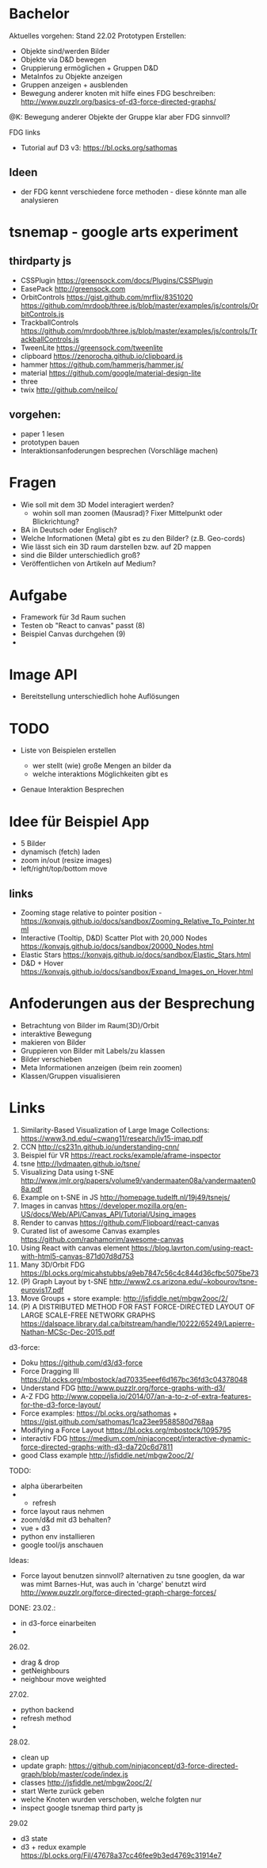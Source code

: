 # Bachelor


Aktuelles vorgehen: Stand 22.02
Prototypen Erstellen:
- Objekte sind/werden Bilder
- Objekte via D&D bewegen
- Gruppierung ermöglichen + Gruppen D&D
- MetaInfos zu Objekte anzeigen
- Gruppen anzeigen + ausblenden
- Bewegung anderer knoten mit hilfe eines FDG beschreiben: http://www.puzzlr.org/basics-of-d3-force-directed-graphs/

@K: Bewegung anderer Objekte der Gruppe klar aber FDG sinnvoll? 

FDG links
- Tutorial auf D3 v3: https://bl.ocks.org/sathomas

## Ideen
- der FDG kennt verschiedene force methoden - diese könnte man alle analysieren

# tsnemap - google arts experiment

## thirdparty js
- CSSPlugin https://greensock.com/docs/Plugins/CSSPlugin
- EasePack http://greensock.com
- OrbitControls https://gist.github.com/mrflix/8351020 https://github.com/mrdoob/three.js/blob/master/examples/js/controls/OrbitControls.js
- TrackballControls https://github.com/mrdoob/three.js/blob/master/examples/js/controls/TrackballControls.js
- TweenLite https://greensock.com/tweenlite
- clipboard https://zenorocha.github.io/clipboard.js
- hammer https://github.com/hammerjs/hammer.js/
- material https://github.com/google/material-design-lite
- three
- twix http://github.com/neilco/

## vorgehen: 
- paper 1 lesen
- prototypen bauen
- Interaktionsanfoderungen besprechen (Vorschläge machen) 


# Fragen
- Wie soll mit dem 3D Model interagiert werden? 
  - wohin soll man zoomen (Mausrad)? Fixer Mittelpunkt oder Blickrichtung? 
- BA in Deutsch oder Englisch? 
- Welche Informationen (Meta) gibt es zu den Bilder? (z.B. Geo-cords) 
- Wie lässt sich ein 3D raum darstellen bzw. auf 2D mappen 
- sind die Bilder unterschiedlich groß?
- Veröffentlichen von Artikeln auf Medium? 

# Aufgabe
- Framework für 3d Raum suchen
- Testen ob "React to canvas" passt (8)
- Beispiel Canvas durchgehen (9)
-
# Image API
- Bereitstellung unterschiedlich hohe Auflösungen

# TODO
- Liste von Beispielen erstellen
  - wer stellt (wie) große Mengen an bilder da
  - welche interaktions Möglichkeiten gibt es
  
- Genaue Interaktion Besprechen

# Idee für Beispiel App
- 5 Bilder 
- dynamisch (fetch) laden
- zoom in/out (resize images)
- left/right/top/bottom move

## links
- Zooming stage relative to pointer position - https://konvajs.github.io/docs/sandbox/Zooming_Relative_To_Pointer.html
- Interactive (Tooltip, D&D)  Scatter Plot with 20,000 Nodes https://konvajs.github.io/docs/sandbox/20000_Nodes.html
- Elastic Stars https://konvajs.github.io/docs/sandbox/Elastic_Stars.html
- D&D + Hover https://konvajs.github.io/docs/sandbox/Expand_Images_on_Hover.html


# Anfoderungen aus der Besprechung
- Betrachtung von Bilder im Raum(3D)/Orbit
- interaktive Bewegung
- makieren von Bilder
- Gruppieren von Bilder mit Labels/zu klassen
- Bilder verschieben
- Meta Informationen anzeigen (beim rein zoomen)
- Klassen/Gruppen visualisieren



# Links
1. Similarity-Based Visualization of Large Image Collections: https://www3.nd.edu/~cwang11/research/iv15-imap.pdf 
2. CCN http://cs231n.github.io/understanding-cnn/ 
3. Beispiel für VR https://react.rocks/example/aframe-inspector
4. tsne http://lvdmaaten.github.io/tsne/
5. Visualizing Data using t-SNE http://www.jmlr.org/papers/volume9/vandermaaten08a/vandermaaten08a.pdf
6. Example on t-SNE in JS http://homepage.tudelft.nl/19j49/tsnejs/
7. Images in canvas https://developer.mozilla.org/en-US/docs/Web/API/Canvas_API/Tutorial/Using_images
8. Render to canvas https://github.com/Flipboard/react-canvas
9. Curated list of awesome Canvas examples https://github.com/raphamorim/awesome-canvas
10. Using React with canvas element https://blog.lavrton.com/using-react-with-html5-canvas-871d07d8d753
11. Many 3D/Orbit FDG https://bl.ocks.org/micahstubbs/a9eb7847c56c4c844d36cfbc5075be73
12. (P) Graph Layout by t-SNE http://www2.cs.arizona.edu/~kobourov/tsne-eurovis17.pdf
13. Move Groups + store example: http://jsfiddle.net/mbgw2ooc/2/
14. (P) A DISTRIBUTED METHOD FOR FAST FORCE-DIRECTED LAYOUT OF LARGE SCALE-FREE NETWORK GRAPHS https://dalspace.library.dal.ca/bitstream/handle/10222/65249/Lapierre-Nathan-MCSc-Dec-2015.pdf
 

d3-force:
- Doku https://github.com/d3/d3-force
- Force Dragging III https://bl.ocks.org/mbostock/ad70335eeef6d167bc36fd3c04378048
- Understand FDG http://www.puzzlr.org/force-graphs-with-d3/
- A-Z FDG http://www.coppelia.io/2014/07/an-a-to-z-of-extra-features-for-the-d3-force-layout/
- Force examples: https://bl.ocks.org/sathomas + https://gist.github.com/sathomas/1ca23ee9588580d768aa
- Modifying a Force Layout https://bl.ocks.org/mbostock/1095795
- interactiv FDG https://medium.com/ninjaconcept/interactive-dynamic-force-directed-graphs-with-d3-da720c6d7811
- good Class example http://jsfiddle.net/mbgw2ooc/2/
 
TODO:
- alpha überarbeiten
- - refresh
- force layout raus nehmen
- zoom/d&d mit d3 behalten? 
- vue + d3 
- python env installieren 
- google tool/js anschauen

Ideas: 
- Force layout benutzen sinnvoll? alternativen zu tsne googlen, da war was mimt Barnes-Hut, was auch in 'charge' benutzt wird http://www.puzzlr.org/force-directed-graph-charge-forces/

DONE:
23.02.:
- in d3-force einarbeiten
- 


26.02.
- drag & drop
- getNeighbours
- neighbour move weighted  

27.02.
- python backend 
- refresh method
- 

28.02.
- clean up
- update graph: https://github.com/ninjaconcept/d3-force-directed-graph/blob/master/code/index.js
- classes http://jsfiddle.net/mbgw2ooc/2/
- start Werte zurück geben
- welche Knoten wurden verschoben, welche folgten nur
- inspect google tsnemap third party js 

29.02
- d3 state
- d3 + redux example https://bl.ocks.org/Fil/47678a37cc46fee9b3ed4769c31914e7



